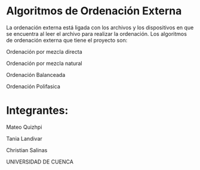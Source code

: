 # Algoritmos de Ordenación Externa
La ordenación externa está ligada con los archivos y los dispositivos en que se encuentra al leer el archivo para realizar la ordenación.
Los algoritmos de ordenación externa que tiene el proyecto son:


Ordenación por mezcla directa


Ordenación por mezcla natural


Ordenación Balanceada


Ordenación Polifasica
# Integrantes:


Mateo Quizhpi


Tania Landivar


Christian Salinas


UNIVERSIDAD DE CUENCA
